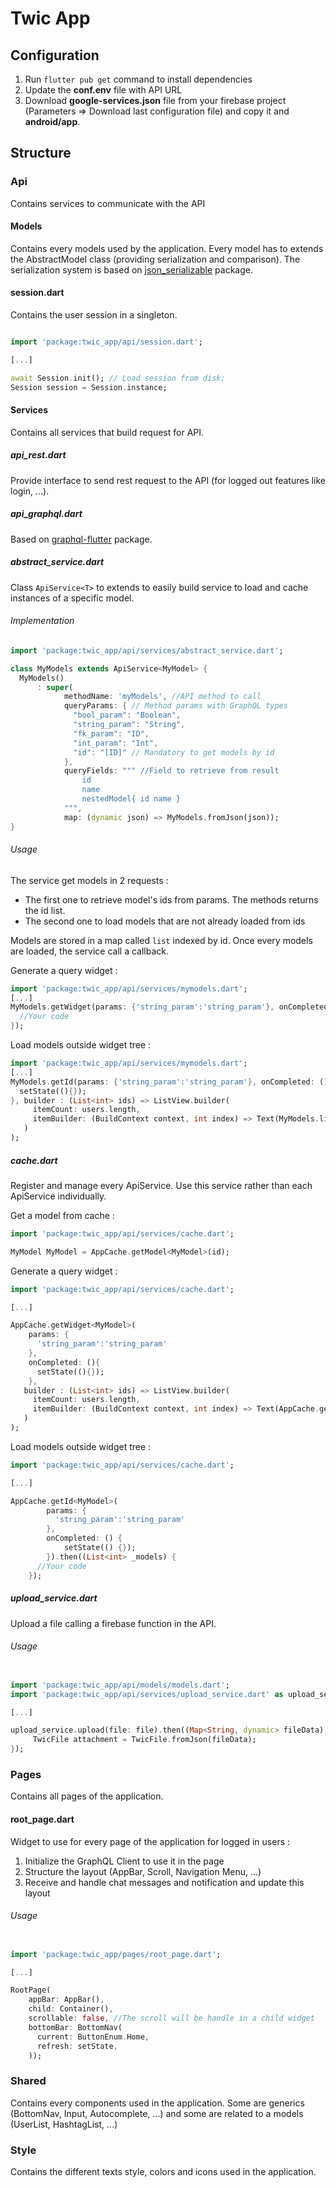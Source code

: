 # Twic App

## Configuration

1) Run `flutter pub get` command to install dependencies
2) Update the **conf.env** file with API URL
3) Download **google-services.json** file from your firebase project (Parameters => Download last configuration file) and copy it and **android/app**.


## Structure

### Api

Contains services to communicate with the API

#### Models

Contains every models used by the application. Every model has to extends the AbstractModel class (providing serialization and comparison). The serialization system is based on [json_serializable](https://pub.flutter-io.cn/packages/json_serializable) package.

#### session.dart

Contains the user session in a singleton. 

```dart

import 'package:twic_app/api/session.dart';

[...]

await Session.init(); // Load session from disk;
Session session = Session.instance;

```

#### Services

Contains all services that build request for API.



##### api_rest.dart

Provide interface to send rest request to the API (for logged out features like login, ...).

##### api_graphql.dart

Based on [graphql-flutter](https://github.com/zino-app/graphql-flutter) package. 

 ##### abstract_service.dart

Class `ApiService<T>` to extends to easily build service to load and cache instances of a specific model.


###### Implementation

```dart
import 'package:twic_app/api/services/abstract_service.dart';

class MyModels extends ApiService<MyModel> {
  MyModels()
      : super(
            methodName: 'myModels', //API method to call
            queryParams: { // Method params with GraphQL types
              "bool_param": "Boolean",
              "string_param": "String",
              "fk_param": "ID",
              "int_param": "Int",
              "id": "[ID]" // Mandatory to get models by id
            },
            queryFields: """ //Field to retrieve from result
                id
                name
                nestedModel{ id name }
            """,
            map: (dynamic json) => MyModels.fromJson(json));
}
```

###### Usage

The service get models in 2 requests : 
- The first one to retrieve model's ids from params. The methods returns the id list.
- The second one to load models that are not already loaded from ids

Models are stored in a map called `list` indexed by id.
Once every models are loaded, the service call a callback.

 Generate a query widget :
  
```dart
import 'package:twic_app/api/services/mymodels.dart';
[...]
MyModels.getWidget(params: {'string_param':'string_param'}, onCompleted: (){
  //Your code
});

```

Load models outside widget tree :
  
```dart
import 'package:twic_app/api/services/mymodels.dart';
[...]
MyModels.getId(params: {'string_param':'string_param'}, onCompleted: (){
  setState((){});
}, builder : (List<int> ids) => ListView.builder(
     itemCount: users.length,
     itemBuilder: (BuildContext context, int index) => Text(MyModels.list[ids[index]]?.name)
   )
);

```

##### cache.dart

Register and manage every ApiService. Use this service rather than each ApiService individually.

 Get a model from cache :

```dart
import 'package:twic_app/api/services/cache.dart';

MyModel MyModel = AppCache.getModel<MyModel>(id);

```
Generate a query widget :

```dart
import 'package:twic_app/api/services/cache.dart';

[...]

AppCache.getWidget<MyModel>(
    params: {
      'string_param':'string_param'
    },
    onCompleted: (){
      setState((){});
    },
   builder : (List<int> ids) => ListView.builder(
     itemCount: users.length,
     itemBuilder: (BuildContext context, int index) => Text(AppCache.getModel<MyModel>(ids[index]])?.name)
   )
);

```

Load models outside widget tree :

```dart
import 'package:twic_app/api/services/cache.dart';

[...]

AppCache.getId<MyModel>(
        params: {
          'string_param':'string_param'
        },
        onCompleted: () {
            setState(() {});
        }).then((List<int> _models) {
      //Your code
    });
```

##### upload_service.dart

Upload a file calling a firebase function in the API.


  ###### Usage

```dart

import 'package:twic_app/api/models/models.dart';
import 'package:twic_app/api/services/upload_service.dart' as upload_service;

[...]

upload_service.upload(file: file).then((Map<String, dynamic> fileData) {
     TwicFile attachment = TwicFile.fromJson(fileData);
});
```


### Pages

Contains all pages of the application.

#### root_page.dart

Widget to use for every page of the application for logged in users : 
1) Initialize the GraphQL Client to use it in the page
2) Structure the layout (AppBar, Scroll, Navigation Menu, ...)
3) Receive and handle chat messages and notification and update this layout 


 ###### Usage

```dart

import 'package:twic_app/pages/root_page.dart';

[...]

RootPage(
    appBar: AppBar(),
    child: Container(),
    scrollable: false, //The scroll will be handle in a child widget
    bottomBar: BottomNav(
      current: ButtonEnum.Home,
      refresh: setState,
    ));
 ```   
 
 
### Shared

Contains every components used in the application. 
Some are generics (BottomNav, Input, Autocomplete, ...) and some are related to a models (UserList, HashtagList, ...)
 
 
### Style

Contains the different texts style, colors and icons used in the application.
